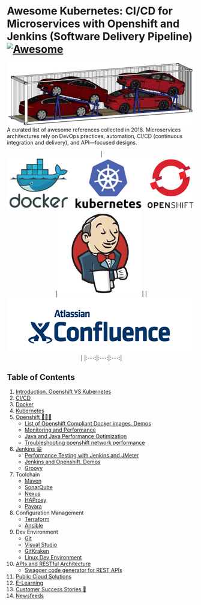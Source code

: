 # Awesome Kubernetes: CI/CD for Microservices with Openshift and Jenkins (Software Delivery Pipeline) [![Awesome](https://cdn.rawgit.com/sindresorhus/awesome/d7305f38d29fed78fa85652e3a63e154dd8e8829/media/badge.svg)](https://github.com/sindresorhus/awesome)

<img alt="Container with cars" src="images/container_with_cars.png"> 
<head>
<meta property="og:image" content="https://awesome-kubernetes.readthedocs.io/images/container_with_cars.png">
</head>
A curated list of awesome references collected in 2018.
Microservices architectures rely on DevOps practices, automation, CI/CD (continuous integration and delivery), and API—focused designs.

<center>

|[![openshift videos](images/docker_kubernetes_openshift.png)](https://www.youtube.com/user/rhopenshift)|[![jenkins videos](images/jenkins.jpg)](https://www.youtube.com/user/CloudBeesTV)|
|[![Confluence Video](images/confluence_logo.png)](https://www.youtube.com/user/GoAtlassian)|
|:---:|:---:|:---:|

</center>

## Table of Contents

1. [Introduction. Openshift VS Kubernetes](introduction.md)
2. [CI/CD](cicd.md)
3. [Docker](docker.md)
4. [Kubernetes](kubernetes.md)
5. [Openshift 🌟🌟🌟](openshift.md)
    - [List of Openshift Compliant Docker images. Demos](openshift-compliant-images.md)
    - [Monitoring and Performance](monitoring.md)
    - [Java and Java Performance Optimization](java-and-java-performance-optimization.md)
    - [Troubleshooting openshift network performance](troubleshooting-openshift-network-performance.md)
6. [Jenkins 😀](jenkins.md)
    - [Performance Testing with Jenkins and JMeter](performance-testing-with-jenkins-and-jmeter.md)
    - [Jenkins and Openshift. Demos](jenkins-and-openshift.md)
    - [Groovy](groovy.md)
7. Toolchain
    - [Maven](maven.md)
    - [SonarQube](sonarqube.md)
    - [Nexus](nexus.md)
    - [HAProxy](haproxy.md)
    - [Payara](payara.md)
8. Configuration Management
    - [Terraform](terraform.md)
    - [Ansible](ansible.md)
9. Dev Environment    
    - [Git](git.md)
    - [Visual Studio](visual-studio.md)
    - [GitKraken](gitkraken.md)
    - [Linux Dev Environment](linux-dev-env.md)
10. [APIs and RESTful Architecture](apis-and-restful-architecture.md)
    - [Swagger code generator for REST APIs](swagger-code-generator-for-rest-apis.md)
11. [Public Cloud Solutions](public-cloud-solutions.md)
12. [E-Learning](elearning.md)
13. [Customer Success Stories 🌟](customer.md)
14. [Newsfeeds](newsfeeds.md)
